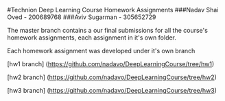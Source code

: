 #Technion Deep Learning Course Homework Assignments
###Nadav Shai Oved - 200689768
###Aviv Sugarman - 305652729

The master branch contains a our final submissions for all the course's homework assignments, each assignment in it's own folder.

Each homework assignment was developed under it's own branch

[hw1 branch] (https://github.com/nadavo/DeepLearningCourse/tree/hw1)

[hw2 branch] (https://github.com/nadavo/DeepLearningCourse/tree/hw2)

[hw3 branch] (https://github.com/nadavo/DeepLearningCourse/tree/hw3)
